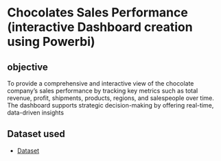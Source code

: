 # Chocolates Sales Performance (interactive Dashboard creation using Powerbi)
## objective
To provide a comprehensive and interactive view of the chocolate company’s sales performance by tracking key metrics such as total revenue, profit, shipments, products, regions, and salespeople over time. The dashboard supports strategic decision-making by offering real-time, data-driven insights
## Dataset used
- <a href="https://github.com/praveen-0912/Chocolate-shipments-data-analysis-dashboard/blob/main/sample-chocolate-shipments-data-all-Apr-2025.xlsx">Dataset</a>

